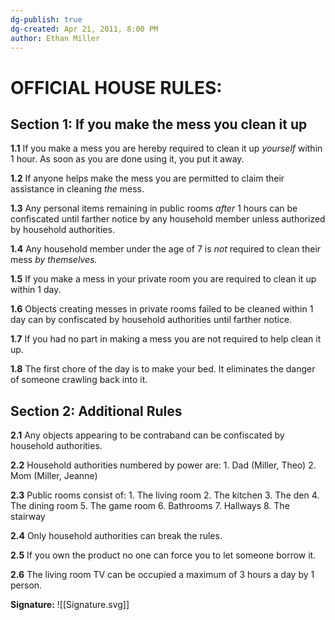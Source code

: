 ```yaml
---
dg-publish: true
dg-created: Apr 21, 2011, 8:00 PM
author: Ethan Miller
---
```


# OFFICIAL HOUSE RULES:

## **Section 1: If you make the mess you clean it up**

**1.1** If you make a mess you are hereby required to clean it up _yourself_ within 1 hour. As soon as you are done using it, you put it away.

**1.2** If anyone helps make the mess you are permitted to claim their assistance in cleaning _the_ mess.

**1.3** Any personal items remaining in public rooms _after_ 1 hours can be confiscated until farther notice by any household member unless authorized by household authorities.

**1.4** Any household member under the age of 7 is _not_ required to clean their mess _by themselves._

**1.5** If you make a mess in your private room you are required to clean it up within 1 day.

**1.6** Objects creating messes in private rooms failed to be cleaned within 1 day can by confiscated by household authorities until farther notice.

**1.7** If you had no part in making a mess you are not required to help clean it up.

**1.8** The first chore of the day is to make your bed. It eliminates the danger of someone crawling back into it.

## **Section 2: Additional Rules**

**2.1** Any objects appearing to be contraband can be confiscated by household authorities.

**2.2** Household authorities numbered by power are:
	1. Dad (Miller, Theo)
	2. Mom (Miller, Jeanne)

**2.3** Public rooms consist of:
	1. The living room
	2. The kitchen
	3. The den
	4. The dining room
	5. The game room
	6. Bathrooms
	7. Hallways
	8. The stairway

**2.4** Only household authorities can break the rules.

**2.5** If you own the product no one can force you to let someone borrow it.

**2.6** The living room TV can be occupied a maximum of 3 hours a day by 1 person.


**Signature:**
![[Signature.svg]]

